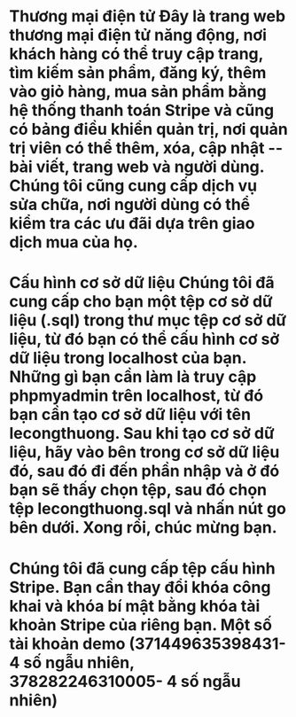 # Thương mại điện tử Đây là trang web thương mại điện tử năng động, nơi khách hàng có thể truy cập trang, tìm kiếm sản phẩm, đăng ký, thêm vào giỏ hàng, mua sản phẩm bằng hệ thống thanh toán Stripe và cũng có bảng điều khiển quản trị, nơi quản trị viên có thể thêm, xóa, cập nhật -- bài viết, trang web và người dùng. Chúng tôi cũng cung cấp dịch vụ sửa chữa, nơi người dùng có thể kiểm tra các ưu đãi dựa trên giao dịch mua của họ. 
# Cấu hình cơ sở dữ liệu Chúng tôi đã cung cấp cho bạn một tệp cơ sở dữ liệu (.sql) trong thư mục tệp cơ sở dữ liệu, từ đó bạn có thể cấu hình cơ sở dữ liệu trong localhost của bạn. Những gì bạn cần làm là truy cập phpmyadmin trên localhost, từ đó bạn cần tạo cơ sở dữ liệu với tên lecongthuong. Sau khi tạo cơ sở dữ liệu, hãy vào bên trong cơ sở dữ liệu đó, sau đó đi đến phần nhập và ở đó bạn sẽ thấy chọn tệp, sau đó chọn tệp lecongthuong.sql và nhấn nút go bên dưới. Xong rồi, chúc mừng bạn. 
# Chúng tôi đã cung cấp tệp cấu hình Stripe. Bạn cần thay đổi khóa công khai và khóa bí mật bằng khóa tài khoản Stripe của riêng bạn. Một số tài khoản demo (371449635398431- 4 số ngẫu nhiên, 378282246310005- 4 số ngẫu nhiên)

